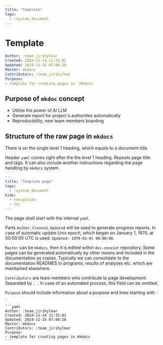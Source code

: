 ```yaml
---
title: "Template"
tags:
  - :system_document
---
```


# Template

```yaml
Author: :team_jirihylmar
Created: 2024-11-14 11:32:01
Updated: 2024-11-15 07:00:28
Master: mkdocs
Contributors: :team_jirihylmar
Purpose:
- template for creating pages in `mkdocs`
```

## Purpose of `mkdoc` concept

- Utilize the power of AI LLM
- Generate report for project´s authorities automatically
- Reproducibility, new team members boarding

## Structure of the raw page in `mkdocs`

There is on the single level 1 heading, which equals to a document title.

Header `yaml` comes right after the the level 1 heading. Repeats page title and tags. It can also include another instructions regarding the page handling by `mkdocs` system.

```yaml
---
title: "Template page"
tags:
  - :system_document
hide:
  - navigation
  - toc
---
```

The page shall start with the internal `yaml`.

Parts `Author`, `Created`, `Updated` will be used to generate progress reports. In case of automatic update Unix epoch, which began on January 1, 1970, at 00:00:00 UTC is used. `Updated: 1970-01-01 00:00:00`.

`Master` can be `mkdocs`, then it is edited within `doc-zoneiot` repository. Some pages can be generated automatically by other means and included in the documentation as copies. Typically we can consolidate to the documentation READMES to programs, results of analyses etc. which are maintained elsewhere.

`Contributors` are team members who contribute to page development. Separated by `, `. In case of an automated process, this field can be omitted.

`Purpose` should include information about a purpose and lines starting with `- `.

`````
```yaml
Author: :team_jirihylmar
Created: 2024-11-14 11:32:01
Updated: 2024-11-15 07:00:28
Master: mkdocs
Contributors: :team_jirihylmar
Purpose:
- template for creating pages in mkdocs
```
`````


